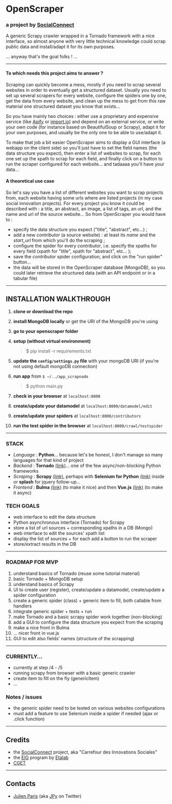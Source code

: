 # OpenScraper

### a project by [SocialConnect](https://entrepreneur-interet-general.etalab.gouv.fr/defi/2017/09/26/socialconnect/)

A generic Scrapy crawler wrapped in a Tornado framework with a nice interface, so almost anyone with very little technical knowledge could scrap public data and install/adapt it for its own purposes. 

... anyway that's the goal folks ! ...

----

#### **To which needs this project aims to answer ?**
Scraping can quickly become a mess, mostly if you need to scrap several websites in order to eventually get a structured dataset. Usually you need to set up several scrapers for every website, configure the spiders one by one, get the data from every website, and clean up the mess to get from this raw material one structured dataset you know that exists... 

So you have mainly two choices : either use a proprietary and expensive service (like [Apify](https://www.apify.com/) or [import.io](https://www.apify.com/)) and depend on an external service, or write your own code (for instance based on BeautifulSoup or Scrapy), adapt it for your own purposes, and usually be the only one to be able to use/adapt it. 

To make that job a bit easier OpenScraper aims to display a GUI interface (a webapp on the client side) so you'll just have to set the field names (the data structure you expect), then enter a list of websites to scrap, for each one set up the xpath to scrap for each field, and finally click on a button to run the scraper configured for each website... and tadaaaa you'll have your data... 

#### **A theoretical use case**
So let's say you have a list of different websites you want to scrap projects from, each website having some urls where are listed projects (in my case social innovation projects). For every project you know it could be described with : a title, an abstract, an image, a list of tags, an url, and the name and url of the source website... So from OpenScraper you would have to : 
- specify the data structure you expect ("title", "abstract", etc...) ;
- add a new _contributor_ (a source website) : at least its _name_ and the _start_url_ from which you'll do the scraping ; 
- configure the spider for every _contributor_, i.e. specify the xpaths for every field (xpath for "title", xpath for "abstract", etc... );
- save the _contributor_ spider configuration, and click on the "run spider" button... 
- the data will be stored in the OpenScraper database (MongoDB), so you could later retrieve the structured data (with an API endpoint or in a tabular file)

-------

## INSTALLATION WALKTHROUGH

1. **clone or download the repo**
1. **install MongoDB locally** or get the URI of the MongoDB you're using
1. **go to your openscraper folder**
1. **setup (without virtual environment)**

	> $ pip install -r requirements.txt

1. **update the `config/settings.py` file** with your mongoDB URI (if you're not using default mongoDB connection)

1. **run app** from `$ ~/../app_scrapnado`

	> $ python main.py

1. **check in your browser** at `localhost:8000`

1. **create/update your datamodel** at `localhost:8000/datamodel/edit`

1. **create/update your spiders** at `localhost:8000/contributors`

1. **run the test spider in the browser** at `localhost:8000/crawl/testspider`

------

### STACK
- _Language_ : **Python**... because let's be honest, I don't manage so many languages for that kind of project
- _Backend_  : **Tornado** [(link)](http://www.tornadoweb.org/en/stable/)... one of the few async/non-blocking Python frameworks
- _Scraping_ : **Scrapy** [(link)](https://scrapy.org/), perhaps with **Selenium for Python** [(link)](http://selenium-python.readthedocs.io/) inside or **splash** for jquery follow-up...
- _Frontend_ : **Bulma** [(link)](https://bulma.io/) (to make it nice) and then **Vue.js** [(link)](https://vuejs.org/) (to make it async)

### TECH GOALS
- web interface to edit the data structure
- Python asynchronous interface (Tornado) for Scrapy 
- store a list of url sources + corresponding xpaths in a DB (Mongo)
- web interface to edit the sources' xpath list
- display the list of sources + for each add a button to run the scraper
- store/extract results in the DB

----- 

### ROADMAP FOR MVP
1. understand basics of Tornado (reuse some tutorial material)
1. basic Tornado + MongoDB setup
1. understand basics of Scrapy
1. UI to create user (register), create/update a datamodel, create/update a spider configuration
1. create a generic spider (class) + generic item to fill, both callable from handlers
1. integrate generic spider + tests + run
1. make Tornado and a basic scrapy spider work together (non-blocking)
1. add a GUI to configure the data structure you expect from the scraping
1. make a nice front in Bulma 
1. ... nicer front in vue.js
1. GUI to edit also fields' names (structure of the scrapping)


------

### CURRENTLY... 
- currently at step /4 - /5
- running scrapy from browser with a basic generic crawler
- create item to fill on the fly (genericItem)
- ...

### Notes / issues
- the generic spider need to be tested on various websites configurations
- must add a feature to use Selenium inside a spider if needed (ajax or .click function)



-------
## Credits 

- the [SocialConnect](https://entrepreneur-interet-general.etalab.gouv.fr/defi/2017/09/26/socialconnect/) project, aka "Carrefour des Innovations Sociales"
- the [EIG](https://entrepreneur-interet-general.etalab.gouv.fr/) program by [Etalab](https://www.etalab.gouv.fr/)
- [CGET](http://www.cget.gouv.fr/)

--------
## Contacts

- [Julien Paris](<mailto:julien.paris@cget.gouv.fr>) (aka [JPy](https://twitter.com/jparis_py) on Twitter)



